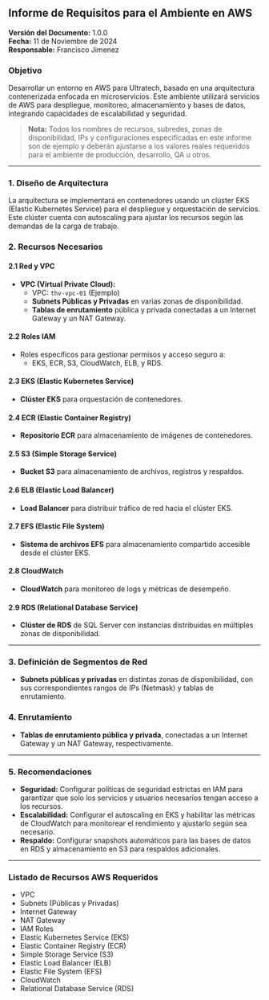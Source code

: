 

## **Informe de Requisitos para el Ambiente en AWS**

**Versión del Documento:** 1.0.0  
**Fecha:** 11 de Noviembre de 2024  
**Responsable:** Francisco Jimenez

### **Objetivo**
Desarrollar un entorno en AWS para Ultratech, basado en una arquitectura contenerizada enfocada en microservicios. Este ambiente utilizará servicios de AWS para despliegue, monitoreo, almacenamiento y bases de datos, integrando capacidades de escalabilidad y seguridad.

> **Nota:** Todos los nombres de recursos, subredes, zonas de disponibilidad, IPs y configuraciones especificadas en este informe son de ejemplo y deberán ajustarse a los valores reales requeridos para el ambiente de producción, desarrollo, QA u otros.

---

### **1. Diseño de Arquitectura**
La arquitectura se implementará en contenedores usando un clúster EKS (Elastic Kubernetes Service) para el despliegue y orquestación de servicios. Este clúster cuenta con autoscaling para ajustar los recursos según las demandas de la carga de trabajo.

### **2. Recursos Necesarios**

#### **2.1 Red y VPC**
- **VPC (Virtual Private Cloud):**
  - VPC: `thv-vpc-01` (Ejemplo)
  - **Subnets Públicas y Privadas** en varias zonas de disponibilidad.
  - **Tablas de enrutamiento** pública y privada conectadas a un Internet Gateway y un NAT Gateway.

#### **2.2 Roles IAM**
- Roles específicos para gestionar permisos y acceso seguro a:
  - EKS, ECR, S3, CloudWatch, ELB, y RDS.

#### **2.3 EKS (Elastic Kubernetes Service)**
- **Clúster EKS** para orquestación de contenedores.

#### **2.4 ECR (Elastic Container Registry)**
- **Repositorio ECR** para almacenamiento de imágenes de contenedores.

#### **2.5 S3 (Simple Storage Service)**
- **Bucket S3** para almacenamiento de archivos, registros y respaldos.

#### **2.6 ELB (Elastic Load Balancer)**
- **Load Balancer** para distribuir tráfico de red hacia el clúster EKS.

#### **2.7 EFS (Elastic File System)**
- **Sistema de archivos EFS** para almacenamiento compartido accesible desde el clúster EKS.

#### **2.8 CloudWatch**
- **CloudWatch** para monitoreo de logs y métricas de desempeño.

#### **2.9 RDS (Relational Database Service)**
- **Clúster de RDS** de SQL Server con instancias distribuidas en múltiples zonas de disponibilidad.

---

### **3. Definición de Segmentos de Red**
- **Subnets públicas y privadas** en distintas zonas de disponibilidad, con sus correspondientes rangos de IPs (Netmask) y tablas de enrutamiento.

### **4. Enrutamiento**
- **Tablas de enrutamiento pública y privada**, conectadas a un Internet Gateway y un NAT Gateway, respectivamente.

---

### **5. Recomendaciones**
- **Seguridad:** Configurar políticas de seguridad estrictas en IAM para garantizar que solo los servicios y usuarios necesarios tengan acceso a los recursos.
- **Escalabilidad:** Configurar el autoscaling en EKS y habilitar las métricas de CloudWatch para monitorear el rendimiento y ajustarlo según sea necesario.
- **Respaldo:** Configurar snapshots automáticos para las bases de datos en RDS y almacenamiento en S3 para respaldos adicionales.

---

### **Listado de Recursos AWS Requeridos**

- VPC
- Subnets (Públicas y Privadas)
- Internet Gateway
- NAT Gateway
- IAM Roles
- Elastic Kubernetes Service (EKS)
- Elastic Container Registry (ECR)
- Simple Storage Service (S3)
- Elastic Load Balancer (ELB)
- Elastic File System (EFS)
- CloudWatch
- Relational Database Service (RDS)

